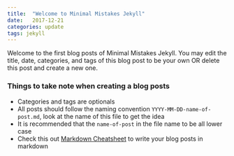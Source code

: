 ```yaml
---
title:  "Welcome to Minimal Mistakes Jekyll"
date:   2017-12-21
categories: update
tags: jekyll
---
```


Welcome to the first blog posts of Minimal Mistakes Jekyll. You may edit the title, date, categories, and tags of this blog post to be your own OR delete this post and create a new one.

### Things to take note when creating a blog posts

- Categories and tags are optionals
- All posts should follow the naming convention `YYYY-MM-DD-name-of-post.md`, look at the name of this file to get the idea
- It is recommended that the `name-of-post` in the file name to be all lower case  
- Check this out [Markdown Cheatsheet](https://github.com/adam-p/markdown-here/wiki/Markdown-Cheatsheet) to write your blog posts in markdown
